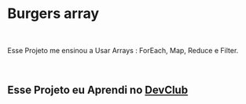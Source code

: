 <h1>Burgers array</h1>
<br>
<p>Esse Projeto me ensinou a Usar Arrays : ForEach, Map, Reduce e Filter.  </p>
<br>
<h2>Esse Projeto eu Aprendi no <a href="https://rodolfomori.com.br/devclub/">DevClub</a> </h2>
<br>
<br>

<img src=""/>

<img src=""/>

